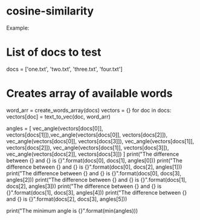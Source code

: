 # cosine-similarity
Example:

# List of docs to test
docs = ['one.txt', 'two.txt', 'three.txt', 'four.txt']

# Creates array of available words
word_arr = create_words_array(docs)
vectors = {}
for doc in docs:
    vectors[doc] = text_to_vec(doc, word_arr)

angles = [
    vec_angle(vectors[docs[0]], vectors[docs[1]]),vec_angle(vectors[docs[0]], vectors[docs[2]]),
    vec_angle(vectors[docs[0]], vectors[docs[3]]), vec_angle(vectors[docs[1]], vectors[docs[2]]),
    vec_angle(vectors[docs[1]], vectors[docs[3]]), vec_angle(vectors[docs[2]], vectors[docs[3]])
]
print("The difference between {} and {} is {}".format(docs[0], docs[1], angles[0]))
print("The difference between {} and {} is {}".format(docs[0], docs[2], angles[1]))
print("The difference between {} and {} is {}".format(docs[0], docs[3], angles[2]))
print("The difference between {} and {} is {}".format(docs[1], docs[2], angles[3]))
print("The difference between {} and {} is {}".format(docs[1], docs[3], angles[4]))
print("The difference between {} and {} is {}".format(docs[2], docs[3], angles[5]))

print("The minimum angle is {}".format(min(angles)))
